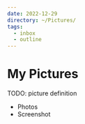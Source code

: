```yaml
---
date: 2022-12-29
directory: ~/Pictures/
tags:
  - inbox
  - outline
---
```


# My Pictures

TODO: picture definition

- Photos
- Screenshot
